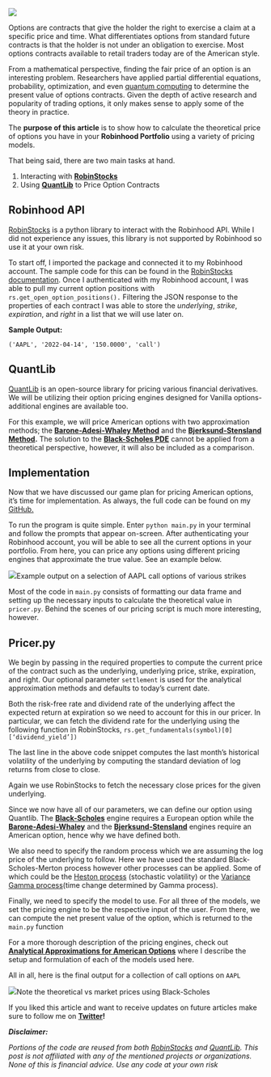 ![](https://miro.medium.com/max/1200/1*xsW82f_F5lUdf34Wm1a4FA.jpeg)

Options are contracts that give the holder the right to exercise a claim at a specific price and time. What differentiates options from standard future contracts is that the holder is not under an obligation to exercise. Most options contracts available to retail traders today are of the American style.

From a mathematical perspective, finding the fair price of an option is an interesting problem. Researchers have applied partial differential equations, probability, optimization, and even [quantum computing](https://quantum-computing.ibm.com/lab/docs/iql/finance-labs) to determine the present value of options contracts. Given the depth of active research and popularity of trading options, it only makes sense to apply some of the theory in practice.

The **purpose of this article** is to show how to calculate the  theoretical price of options you have in your **Robinhood Portfolio** using a variety of pricing models.

That being said, there are  two main tasks at hand.

1.  Interacting with [**RobinStocks**](https://github.com/jmfernandes/robin_stocks)
2.  Using [**QuantLib**](https://www.quantlib.org/) to Price Option Contracts

Robinhood API
-------------

[RobinStocks](https://github.com/jmfernandes/robin_stocks) is a python library to interact with the Robinhood API. While I did not experience any issues, this library is not supported by Robinhood so use it at your own risk.

To start off, I imported the package and connected it to my Robinhood account. The sample code for this can be found in the [RobinStocks documentation](https://readthedocs.org/projects/robin-stocks/downloads/pdf/latest/). Once I authenticated with my Robinhood account, I was able to pull my current option positions with `rs.get_open_option_positions().` Filtering the JSON response to the properties of each contract I was able to store the _underlying_, _strike_, _expiration_, and _right_ in a list that we will use later on.

**Sample Output:**

```
('AAPL', '2022-04-14', '150.0000', 'call')
```

**QuantLib**
------------

[QuantLib](https://www.quantlib.org/) is an open-source library for pricing various financial derivatives. We will be utilizing their option pricing engines designed for Vanilla options- additional engines are available too.

For this example, we will price American options with two approximation methods; the [**Barone-Adesi-Whaley Method**](https://www.deriscope.com/docs/Barone_Adesi_Whaley_1987.pdf) and the [**Bjerksund-Stensland Method**](https://www.sciencedirect.com/science/article/abs/pii/095652219390009H)**.** The solution to the [**Black-Scholes PDE**](https://www.journals.uchicago.edu/doi/10.1086/260062) cannot be applied from a theoretical perspective, however, it will also be included as a comparison.


**Implementation**
------------------

Now that we have discussed our game plan for pricing American options, it’s time for implementation. As always, the full code can be found on my [GitHub.](https://github.com/jasonbohne123/Option_Pricing_Robinhood)

To run the program is quite simple. Enter `python main.py` in your terminal and follow the prompts that appear on-screen. After authenticating your Robinhood account, you will be able to see all the current options in your portfolio. From here, you can price any options using different pricing engines that approximate the true value. See an example below.

![](https://miro.medium.com/max/1400/1*e6E5nd-E0CqProywHwxFPA.png)Example output on a selection of AAPL call options of various strikes

Most of the code in `main.py` consists of formatting our data frame and setting up the necessary inputs to calculate the theoretical value in `pricer.py`. Behind the scenes of our pricing script is much more interesting, however.

Pricer.py
---------

We begin by passing in the required properties to compute the current price of the contract such as the underlying, underlying price, strike, expiration, and right. Our optional parameter `settlement` is used for the analytical approximation methods and defaults to today’s current date.

Both the risk-free rate and dividend rate of the underlying affect the expected return at expiration so we need to account for this in our pricer. In particular, we can fetch the dividend rate for the underlying using the following function in RobinStocks, `rs.get_fundamentals(symbol)[0][‘dividend_yield’])`

The last line in the above code snippet computes the last month’s historical volatility of the underlying by computing the standard deviation of log returns from close to close.

Again we use RobinStocks to fetch the necessary close prices for the given underlying.

Since we now have all of our parameters, we can define our option using Quantlib. The [**Black-Scholes**](https://www.journals.uchicago.edu/doi/10.1086/260062)  engine requires a European option while the [**Barone-Adesi-Whaley**](https://www.deriscope.com/docs/Barone_Adesi_Whaley_1987.pdf) and the [**Bjerksund-Stensland**](https://www.sciencedirect.com/science/article/abs/pii/095652219390009H) engines require an American option, hence why we have defined both.

We also need to specify the random process which we are assuming the log price of the underlying to follow. Here we have used the standard Black-Scholes-Merton process however other processes can be applied. Some of which could be the [Heston process](https://www.jstor.org/stable/2962057) (stochastic volatility) or the [Variance Gamma process](https://engineering.nyu.edu/sites/default/files/2018-09/CarrEuropeanFinReview1998.pdf)(time change determined by Gamma process).

Finally, we need to specify the model to use. For all three of the models, we set the pricing engine to be the respective input of the user. From there, we can compute the net present value of the option, which is returned to the `main.py` function

For a more thorough description of the pricing engines, check out [**Analytical Approximations for American Options**](https://medium.com/@jbohne822/analytical-approximations-for-american-options-bdf3ef984a4a)  where I describe the setup and formulation of each of the models used here.

All in all, here is the final output for a collection of call options on `AAPL`

![](https://miro.medium.com/max/1400/1*vQ-Yxdd3LwOl3WcLPaQ26w.png)Note the theoretical vs market prices using Black-Scholes



If you liked this article and want to receive updates on future articles make sure to follow me on [**Twitter**](https://twitter.com/jason_bohne)**!**

**_Disclaimer:_**

_Portions of the code are reused from both_ [_RobinStocks_](https://github.com/jmfernandes/robin_stocks) _and_ [_QuantLib_](https://www.quantlib.org/)_. This post is not affiliated with any of the mentioned projects or organizations. None of this is financial advice. Use any code at your own risk_
